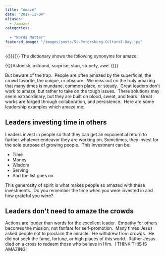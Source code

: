 ```yaml
---
title: "Amaze"
date: "2017-11-04"
aliases:
  - /amaze/
categories: 
  
  - "Words Matter"
featured_image: "/images/posts/St-Petersburg-Cultural-Day.jpg"
---
```


{{<featuredimage>}}{{</featuredimage>}}
The dictionary shows the following synonyms for amaze:

{{<callout>}}Astonish, astound, surprise, stun, stupefy, awe. {{</callout>}}

But beware of the trap.  People are often amazed by the superficial, the crowd favorite, the unique, or obscure.  We miss out on the truly amazing that many times is mundane, common place, or steady.  Great leaders don't work to amaze, but rather to take on the tough issues.  There solutions may seem extraordinary, but they are built on blood, sweat, and tears.  Great works are forged through collaboration, and persistence.  Here are some leadership examples which amaze me:

## Leaders investing time in others

Leaders invest in people so that they can get an exponential return to further whatever endeavor they are working on. Sometimes, they invest for the sole purpose of growing people.  This investment can be:

- Time
- Money
- Wisdom
- Serving
- And the list goes on.

This generosity of spirit is what makes people so amazed with these investments.  Do you remember the time when you were invested in and how grateful you were?

## Leaders don't need to amaze the crowds

Actions are louder than words for the excellent leader.  Empathy for others becomes the mission, not fanfare for self-promotion.  Many times Jesus asked people not to proclaim the miracle.  He withdrew from crowds.  He did not seek the fame, fortune, or high places of this world.  Rather Jesus died on a cross to redeem those who believe in Him.  I THINK THIS IS AMAZING!
